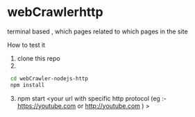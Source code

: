 # webCrawlerhttp
terminal based , which pages related to which pages in the site

How to test it 
1) clone this repo
2) 
 ``` bash 
  cd webCrawler-nodejs-http
  npm install 
 ```
 3) npm start <your url with specific http protocol (eg :- https://youtube.com or http://youtube.com ) >